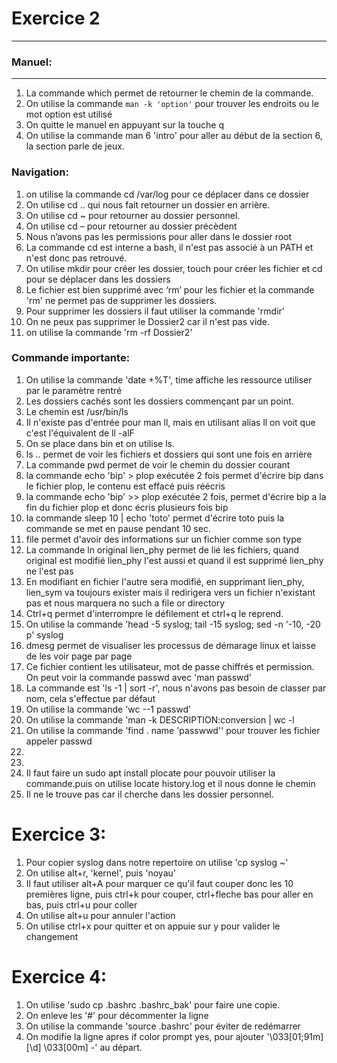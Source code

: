 # Exercice 2
---
### Manuel:
---
1. La commande which permet de retourner le chemin de la commande.
2. On utilise la commande ```man -k 'option'``` pour trouver les endroits ou le mot option est utilisé
3. On quitte le manuel en appuyant sur la touche q
4. On utilise la commande man 6 'intro' pour aller au début de la section 6, la section parle de jeux.

### Navigation:
1. on utilise la commande cd /var/log pour ce déplacer dans ce dossier
2. On utilise cd .. qui nous fait retourner un dossier en arrière.
3. On utilise cd ~ pour retourner au dossier personnel.
4. On utilise cd – pour retourner au dossier précèdent
5. Nous n’avons pas les permissions pour aller dans le dossier root
6. La commande cd est interne a bash, il n'est pas associé à un PATH et n'est donc pas retrouvé.
7. On utilise mkdir pour créer les dossier, touch pour créer les fichier et cd pour se déplacer dans les dossiers
8. Le fichier est bien supprimé avec ‘rm’ pour les fichier et la commande 'rm' ne permet pas de supprimer les dossiers.
9. Pour supprimer les dossiers il faut utiliser la commande 'rmdir'
10. On ne peux pas supprimer le Dossier2 car il n'est pas vide.
11. on utilise la commande 'rm -rf Dossier2'

### Commande importante:
1. On utilise la commande 'date +%T', time affiche les ressource utiliser par le paramètre rentré
2. Les dossiers cachés sont les dossiers commençant par un point.
3. Le chemin est /usr/bin/ls
4. Il n'existe pas d'entrée pour man ll, mais en utilisant alias ll on voit que c'est l'équivalent de ll -alF
5. On se place dans bin et on utilise ls.
6. ls .. permet de voir les fichiers et dossiers qui sont une fois en arrière
7. La commande pwd permet de voir le chemin du dossier courant
8. la commande echo 'bip' > plop exécutée 2 fois permet d'écrire bip dans le fichier plop, le contenu est effacé puis réécris
9. la commande echo 'bip' >> plop exécutée 2 fois, permet d'écrire bip a la fin du fichier plop et donc écris plusieurs fois bip
10. la commande sleep 10 | echo 'toto' permet d'écrire toto puis la commande se met en pause pendant 10 sec.
11. file permet d'avoir des informations sur un fichier comme son type
12. La commande ln original lien_phy permet de lié les fichiers, quand original est modifié lien_phy l'est aussi et quand il est supprimé lien_phy ne l'est pas
13. En modifiant en fichier l'autre sera modifié, en supprimant lien_phy, lien_sym va toujours exister mais il redirigera vers un fichier n'existant pas et nous marquera no such a file or directory
14. Ctrl+q permet d'interrompre le défilement et ctrl+q le reprend.
15. On utilise la commande 'head -5 syslog; tail -15 syslog; sed -n '-10, -20 p' syslog
16. dmesg permet de visualiser les processus de démarage linux et laisse de les voir page par page
17. Ce fichier contient les utilisateur, mot de passe chiffrés et permission. On peut voir la commande passwd avec 'man passwd'
18. La commande est 'ls -1 | sort -r', nous n'avons pas besoin de classer par nom, cela s'effectue par défaut
19. On utilise la commande 'wc --1 passwd'
20. On utilise la commande 'man -k DESCRIPTION:conversion | wc -l
21. On utilise la commande 'find . name 'passwwd'' pour trouver les fichier appeler passwd
22.
23.
24. Il faut faire un sudo apt install plocate pour pouvoir utiliser la commande.puis on utilise locate history.log et il nous donne le chemin
25. Il ne le trouve pas car il cherche dans les dossier personnel.

# Exercice 3:
1. Pour copier syslog dans notre repertoire on utilise 'cp syslog ~'
2. On utilise alt+r, 'kernel', puis 'noyau'
3. Il faut utiliser alt+A pour marquer ce qu'il faut couper donc les 10 premières ligne, puis ctrl+k pour couper, ctrl+fleche bas pour aller en bas, puis ctrl+u pour coller
4. On utilise alt+u pour annuler l'action
5. On utilise ctrl+x pour quitter et on appuie sur y pour valider le changement

# Exercice 4:

1. On utilise 'sudo cp .bashrc .bashrc_bak' pour faire une copie.
2. On enleve les '#' pour décommenter la ligne
3. On utilise la commande 'source .bashrc' pour éviter de redémarrer
4. On modifie la ligne apres if color prompt yes, pour ajouter '\033[01;91m\] [\d] \033[00m\] -' au départ.
